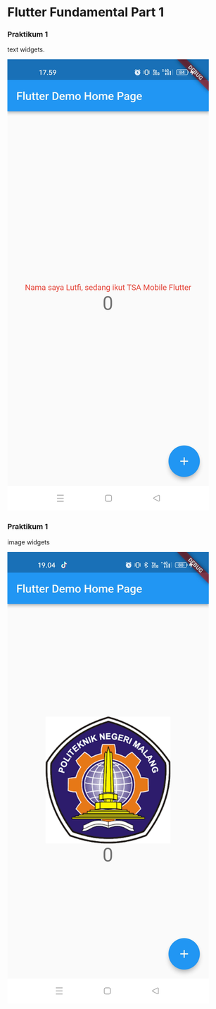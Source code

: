 # Flutter Fundamental Part 1
### Praktikum 1

text widgets.

![Screenshot hello_word](images/01.jpg)

### Praktikum 1

image widgets

![Screenshot hello_word](images/02.jpg)